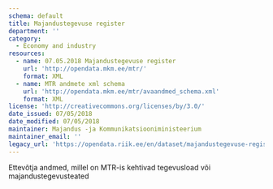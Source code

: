 ```yaml
---
schema: default
title: Majandustegevuse register
department: ''
category:
  - Economy and industry
resources:
  - name: 07.05.2018 Majandustegevuse register
    url: 'http://opendata.mkm.ee/mtr/'
    format: XML
  - name: MTR andmete xml schema
    url: 'http://opendata.mkm.ee/mtr/avaandmed_schema.xml'
    format: XML
license: 'http://creativecommons.org/licenses/by/3.0/'
date_issued: 07/05/2018
date_modified: 07/05/2018
maintainer: Majandus -ja Kommunikatsiooniministeerium
maintainer_email: ''
legacy_url: 'https://opendata.riik.ee/en/dataset/majandustegevuse-register'
---
```

Ettevõtja andmed, millel on MTR-is kehtivad tegevusload või majandustegevusteated
